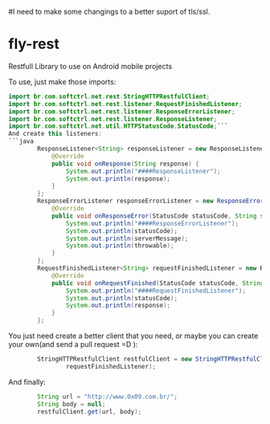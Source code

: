 #I need to make some changings to a better suport of tls/ssl.

# fly-rest
Restfull Library to use on Android mobile projects 

To use, just make those imports:
```java
import br.com.softctrl.net.rest.StringHTTPRestfulClient;
import br.com.softctrl.net.rest.listener.RequestFinishedListener;
import br.com.softctrl.net.rest.listener.ResponseErrorListener;
import br.com.softctrl.net.rest.listener.ResponseListener;
import br.com.softctrl.net.util.HTTPStatusCode.StatusCode;```
And create this listeners:
```java
		ResponseListener<String> responseListener = new ResponseListener<String>() {			
			@Override
			public void onResponse(String response) {
				System.out.println("####ResponseListener");
				System.out.println(response);
			}
		};
		ResponseErrorListener responseErrorListener = new ResponseErrorListener() {			
			@Override
			public void onResponseError(StatusCode statusCode, String serverMessage, Throwable throwable) {
				System.out.println("####ResponseErrorListener");
				System.out.println(statusCode);
				System.out.println(serverMessage);
				System.out.println(throwable);
			}
		};
		RequestFinishedListener<String> requestFinishedListener = new RequestFinishedListener<String>() {			
			@Override
			public void onRequestFinished(StatusCode statusCode, String response) {
				System.out.println("####RequestFinishedListener");
				System.out.println(statusCode);
				System.out.println(response);
			}
		};
```
You just need create a better client that you need, or maybe you can create your own(and send a pull request =D ):

```java
		StringHTTPRestfulClient restfulClient = new StringHTTPRestfulClient(responseListener, responseErrorListener,
				requestFinishedListener);
```
And finally:
```java
		String url = "http://www.0x09.com.br/";
		String body = null;
		restfulClient.get(url, body);
```
